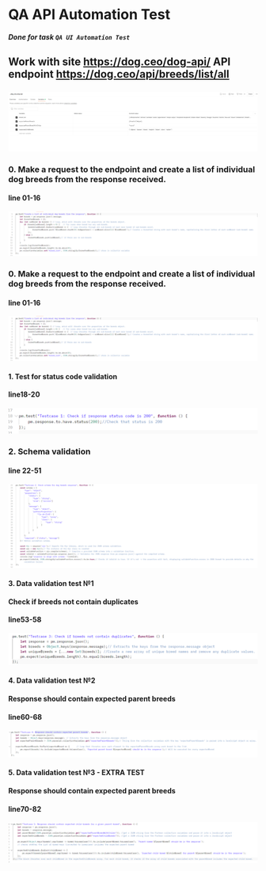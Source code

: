 #  QA API Automation Test

##### Done for task `QA UI Automation Test`
## Work with site https://dog.ceo/dog-api/  API endpoint https://dog.ceo/api/breeds/list/all
###
![img_7.png](img_7.png)

###
### 0. Make a request to the endpoint and create a list of individual dog breeds from the response received.
#### line 01-16 
![img.png](img.png)

### 0. Make a request to the endpoint and create a list of individual dog breeds from the response received.
#### line 01-16
![img.png](img.png)
####
#### 1. Test for status code validation 
#### line18-20 
![img_1.png](img_1.png)
#### 
### 2. Schema validation
#### line 22-51
![img_2.png](img_2.png)
####
#### 3. Data validation test №1 
####  Check if breeds not contain duplicates
#### line53-58
![img_4.png](img_4.png)
####
#### 4. Data validation test №2
####  Response should contain expected parent breeds
#### line60-68
![img_5.png](img_5.png)
####
#### 5. Data validation test №3 - EXTRA TEST
####  Response should contain expected parent breeds
#### line70-82
![img_6.png](img_6.png)


